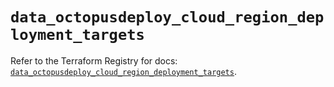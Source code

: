 # `data_octopusdeploy_cloud_region_deployment_targets`

Refer to the Terraform Registry for docs: [`data_octopusdeploy_cloud_region_deployment_targets`](https://registry.terraform.io/providers/octopusdeploylabs/octopusdeploy/0.43.2/docs/data-sources/cloud_region_deployment_targets).
